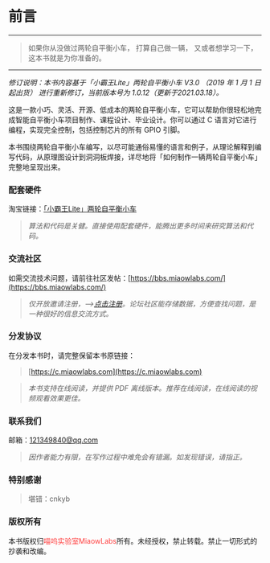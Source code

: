 # 前言

---

> 如果你从没做过两轮自平衡小车，
> 打算自己做一辆，
> 又或者想学习一下，
> 这本书就是为你准备的。

---

*修订说明：本书内容基于「小霸王Lite」两轮自平衡小车 V3.0 （2019 年 1 月 1 日起出货） 进行重新修订，当前版本号为 1.0.12（更新于2021.03.18）。*

这是一款小巧、灵活、开源、低成本的两轮自平衡小车，它可以帮助你很轻松地完成智能自平衡小车项目制作、课程设计、毕业设计。你可以通过 C 语言对它进行编程，实现完全控制，包括控制芯片的所有 GPIO 引脚。

本书围绕两轮自平衡小车编写，以尽可能通俗易懂的语言和例子，从理论解释到编写代码，从原理图设计到洞洞板焊接，详尽地将「如何制作一辆两轮自平衡小车」完整地呈现出来。

### 配套硬件

淘宝链接：[「小霸王Lite」两轮自平衡小车](https://item.taobao.com/item.htm?spm=a1z10.1-c-s.w4004-18338352539.3.23461548V1pDRV&id=614152006353)

> *算法和代码是关健。直接使用配套硬件，能腾出更多时间来研究算法和代码。*

### 交流社区

如需交流技术问题，请前往社区发帖：[https://bbs.miaowlabs.com/](https://bbs.miaowlabs.com/)

> *仅开放邀请注册，-->[点击注册](https://bbs.miaowlabs.com/home.php?mod=invite&u=1&c=37135116e196a59a)。论坛社区能存储数据，方便查找问题，是一种很好的信息交流方式。*

### 分发协议

在分发本书时，请完整保留本书原链接：

> [https://c.miaowlabs.com](https://c.miaowlabs.com)

> *本书支持在线阅读，并提供 PDF 离线版本。推荐在线阅读，在线阅读的视频观看效果更佳。*

### 联系我们

邮箱：121349840@qq.com

> *因作者能力有限，在写作过程中难免会有错漏。如发现错误，请指正。*

### 特别感谢

> 堪错：cnkyb

### 版权所有

本书版权归<font color="#FF4040">喵呜实验室MiaowLabs</font>所有。未经授权，禁止转载。禁止一切形式的抄袭和改编。

